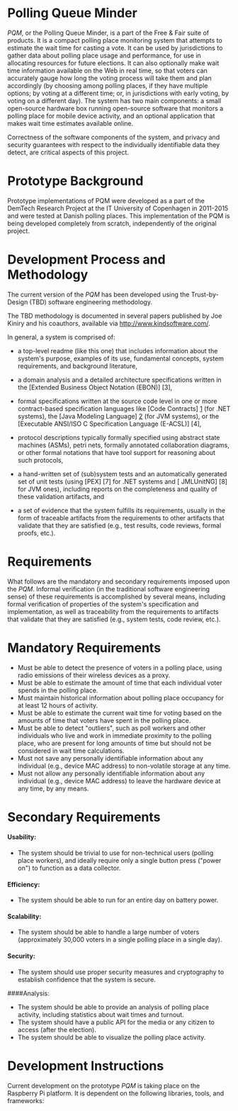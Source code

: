 Polling Queue Minder
===

*PQM*, or the Polling Queue Minder, is a part of the Free & Fair suite of 
products. It is a compact polling place monitoring system that attempts
to estimate the wait time for casting a vote. It can be used by jurisdictions 
to gather data about polling place usage and performance, for use in allocating
resources for future elections. It can also optionally make wait time 
information available on the Web in real time, so that voters can accurately 
gauge how long the voting process will take them and plan accordingly (by 
choosing among polling places, if they have multiple options; by voting at a 
different time; or, in jurisdictions with early voting, by voting on a different
day). The system has two main components: a small open-source hardware box running
open-source software that monitors a polling place for mobile device activity, 
and an optional application that makes wait time estimates available online.

Correctness of the software components of the system, and privacy and security 
guarantees with respect to the individually identifiable data they detect, 
are critical aspects of this project.

Prototype Background
===

Prototype implementations of PQM were developed as a part of the DemTech
Research Project at the IT University of Copenhagen in 2011-2015 and were 
tested at Danish polling places. This implementation of the PQM is being
developed completely from scratch, independently of the original project.

Development Process and Methodology
===

The current version of the *PQM* has been developed using the Trust-by-Design 
(TBD) software engineering methodology.

The TBD methodology is documented in several papers published by Joe
Kiniry and his coauthors, available via http://www.kindsoftware.com/.

In general, a system is comprised of:

* a top-level readme (like this one) that includes information about
  the system's purpose, examples of its use, fundamental concepts,
  system requirements, and background literature,

* a domain analysis and a detailed architecture specifications written
  in the [Extended Business Object Notation (EBON)] [3],

* formal specifications written at the source code level in one or
  more contract-based specification languages like [Code Contracts] [1]
  (for .NET systems), the [Java Modeling Language] [2] (for JVM
  systems), or the [Executable ANSI/ISO C Specification Language
  (E-ACSL)] [4],

* protocol descriptions typically formally specified using abstract
  state machines (ASMs), petri nets, formally annotated collaboration
  diagrams, or other formal notations that have tool support for
  reasoning about such protocols,

* a hand-written set of (sub)system tests and an automatically
  generated set of unit tests (using [PEX] [7] for .NET systems and
  [ JMLUnitNG] [8] for JVM ones), including reports on the completeness
  and quality of these validation artifacts, and

* a set of evidence that the system fulfills its requirements, usually
  in the form of traceable artifacts from the requirements to other
  artifacts that validate that they are satisfied (e.g., test results,
  code reviews, formal proofs, etc.).

Requirements
===

What follows are the mandatory and secondary requirements imposed upon
the *PQM*.  Informal verification (in the traditional software
engineering sense) of these requirements is accomplished by several
means, including formal verification of properties of the system's
specification and implementation, as well as traceability from the
requirements to artifacts that validate that they are satisfied (e.g.,
system tests, code review, etc.).

Mandatory Requirements
==

* Must be able to detect the presence of voters in a polling place,
using radio emissions of their wireless devices as a proxy.
* Must be able to estimate the amount of time that each individual voter
spends in the polling place.
* Must maintain historical information about polling place occupancy for 
at least 12 hours of activity.
* Must be able to estimate the current wait time for voting based on 
the amounts of time that voters have spent in the polling place.
* Must be able to detect "outliers", such as poll workers and other individuals
who live and work in immediate proximity to the polling place, who are present
for long amounts of time but should not be considered in wait time 
calculations.
* Must not save any personally identifiable information about any individual 
(e.g., device MAC address) to non-volatile storage at any time.
* Must not allow any personally identifiable information about any individual 
(e.g., device MAC address) to leave the hardware device at any time, by any 
means.

Secondary Requirements
===

#### Usability:

* The system should be trivial to use for non-technical users (polling place 
workers), and ideally require only a single button press ("power on") to 
function as a data collector.

#### Efficiency:

* The system should be able to run for an entire day on battery power.

#### Scalability:

* The system should be able to handle a large number of voters
  (approximately 30,000 voters in a single polling place in a single day).

#### Security:

* The system should use proper security measures and cryptography to
  establish confidence that the system is secure.

####Analysis:

* The system should be able to provide an analysis of polling place
  activity, including statistics about wait times and turnout.
* The system should have a public API for the media or any citizen to
  access (after the election).
* The system should be able to visualize the polling place activity.

Development Instructions
===

Current development on the prototype *PQM* is taking place on the Raspberry Pi
platform. It is dependent on the following libraries, tools, and frameworks:

[1]: http://www.python.org/  "Python"

[2]: http://www.secdev.org/projects/scapy/  "Scapy"

